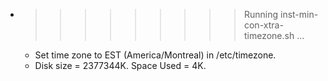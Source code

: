 * >>>>>>>>> Running inst-min-con-xtra-timezone.sh ...
  * Set time zone to EST (America/Montreal) in /etc/timezone.
  * Disk size = 2377344K. Space Used = 4K.
